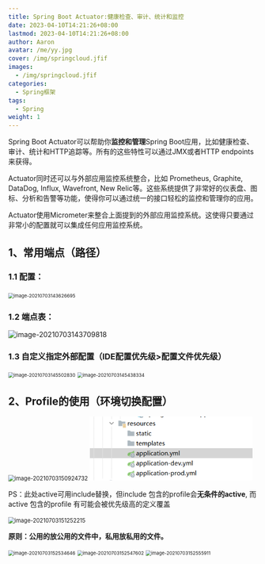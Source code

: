 ```yaml
---
title: Spring Boot Actuator:健康检查、审计、统计和监控
date: 2023-04-10T14:21:26+08:00
lastmod: 2023-04-10T14:21:26+08:00
author: Aaron
avatar: /me/yy.jpg
cover: /img/springcloud.jfif
images:
  - /img/springcloud.jfif
categories:
  - Spring框架
tags:
  - Spring
weight: 1
---
```

Spring Boot Actuator可以帮助你**监控和管理**Spring Boot应用，比如健康检查、审计、统计和HTTP追踪等。所有的这些特性可以通过JMX或者HTTP endpoints来获得。

Actuator同时还可以与外部应用监控系统整合，比如 Prometheus, Graphite, DataDog, Influx, Wavefront, New Relic等。这些系统提供了非常好的仪表盘、图标、分析和告警等功能，使得你可以通过统一的接口轻松的监控和管理你的应用。

Actuator使用Micrometer来整合上面提到的外部应用监控系统。这使得只要通过非常小的配置就可以集成任何应用监控系统。

## 1、常用端点（路径）

### 1.1 配置：

<img src="https://gitee.com/aaronlynn/picture/raw/master/img/image-20210703143626695.png" alt="image-20210703143626695" style="zoom: 67%;" /> 

### 1.2 端点表：

![image-20210703143709818](https://gitee.com/aaronlynn/picture/raw/master/img/image-20210703143709818.png) 

### 1.3 自定义指定外部配置（**IDE配置优先级>配置文件优先级**）

<img src="https://gitee.com/aaronlynn/picture/raw/master/img/image-20210703145502830.png" alt="image-20210703145502830" style="zoom:67%;" /> 

<img src="https://gitee.com/aaronlynn/picture/raw/master/img/image-20210703145438334.png" alt="image-20210703145438334" style="zoom:67%;" /> 

## 2、Profile的使用（环境切换配置）

<img src="https://gitee.com/aaronlynn/picture/raw/master/img/image-20210703150924732.png" alt="image-20210703150924732" style="zoom:80%;" /> 

<img src="spring-actuator/image-20210703151016599.png" alt="image-20210703151016599" style="zoom:80%;" /> 



PS：此处active可用include替换，但include 包含的profile会**无条件的active**, 而active 包含的profile 有可能会被优先级高的定义覆盖

<img src="https://gitee.com/aaronlynn/picture/raw/master/img/image-20210703151252215.png" alt="image-20210703151252215" style="zoom:80%;" /> 

**原则：公用的放公用的文件中，私用放私用的文件。**

<img src="https://gitee.com/aaronlynn/picture/raw/master/img/image-20210703152534646.png" alt="image-20210703152534646" style="zoom: 67%;" /> 

<img src="https://gitee.com/aaronlynn/picture/raw/master/img/image-20210703152547602.png" alt="image-20210703152547602" style="zoom:67%;" /> 

<img src="https://gitee.com/aaronlynn/picture/raw/master/img/image-20210703152555911.png" alt="image-20210703152555911" style="zoom: 67%;" /> 
